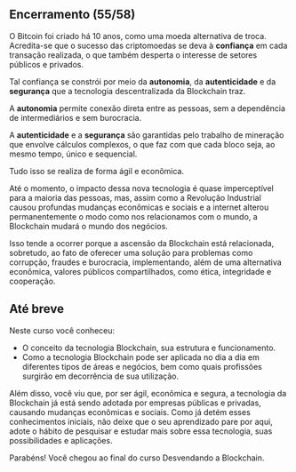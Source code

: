 ## Encerramento (55/58)

O Bitcoin foi criado há 10 anos, como uma moeda alternativa de troca. Acredita-se que o sucesso das criptomoedas se deva à __confiança__ em cada transação realizada, o que também desperta o interesse de setores públicos e privados.

Tal confiança se constrói por meio da __autonomia__, da __autenticidade__ e da __segurança__ que a tecnologia descentralizada da Blockchain traz.

A __autonomia__ permite conexão direta entre as pessoas, sem a dependência de intermediários e sem burocracia.

A __autenticidade__ e a __segurança__ são garantidas pelo trabalho de mineração que envolve cálculos complexos, o que faz com que cada bloco seja, ao mesmo tempo, único e sequencial.

Tudo isso se realiza de forma ágil e econômica.

Até o momento, o impacto dessa nova tecnologia é quase imperceptível para a maioria das pessoas, mas, assim como a Revolução Industrial causou profundas mudanças econômicas e sociais e a internet alterou permanentemente o modo como nos relacionamos com o mundo, a Blockchain mudará o mundo dos negócios.

Isso tende a ocorrer porque a ascensão da Blockchain está relacionada, sobretudo, ao fato de oferecer uma solução para problemas como corrupção, fraudes e burocracia, implementando, além de uma alternativa econômica, valores públicos compartilhados, como ética, integridade e cooperação.

## Até breve
Neste curso você conheceu:

* O conceito da tecnologia Blockchain, sua estrutura e funcionamento.
* Como a tecnologia Blockchain pode ser aplicada no dia a dia em diferentes tipos de áreas e negócios, bem como quais profissões surgirão em decorrência de sua utilização.

Além disso, você viu que, por ser ágil, econômica e segura, a tecnologia da Blockchain já está sendo adotada por empresas públicas e privadas, causando mudanças econômicas e sociais. Como já detém esses conhecimentos iniciais, não deixe que o seu aprendizado pare por aqui, adote o hábito de pesquisar e estudar mais sobre essa tecnologia, suas possibilidades e aplicações.

Parabéns! Você chegou ao final do curso Desvendando a Blockchain.